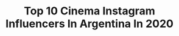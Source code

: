 ---
title: Top 10 Cinema Instagram Influencers In Argentina In 2020
description: >-
  Find top cinema Instagram influencers in Argentina in 2020. Most popular hashtags: #cine #cinema #summer #music.
platform: Instagram
profiles:
  - username: "alexispuig"
    fullname: >-
      Alexis Puig
    location: "Argentina"
    followers: 37293
    engagement: 176
    commentsToLikes: 0.103488
    id: ck1353kxwzixq0i19pgoji42f
    verified: false
    hashtags: "#raidersofthelostark, #capitansalazar, #denzelwashington, #frankenstein"
  - username: "bangalter_cosplay"
    fullname: >-
      Sabrina  Bangalter
    location: "Argentina"
    followers: 10101
    engagement: 483
    commentsToLikes: 0.042121
    id: ck0u7r1fk5l3q0i19wxnsi680
    verified: false
    hashtags: "#billyhargrove, #winonaryderedit, #girls, #limacomiccon"
  - username: "premiosfenix"
    fullname: >-
      Premios Fénix
    location: "Argentina"
    followers: 17954
    engagement: 213
    commentsToLikes: 0.052285
    id: ck5zo6kg8pvhq0i14xx4sw6b2
    verified: false
    hashtags: "#argentina, #nosmueveelcine, #cdmx, #cineiberoamericano"
  - username: "maiaschwarz_ok"
    fullname: >-
      Maia Schwarz🦋
    location: "Argentina"
    followers: 56948
    engagement: 2741
    commentsToLikes: 0.012303
    id: ck5c67gu24vtr0i11vjoudsdw
    verified: false
    hashtags: "#primavera, #curly, #winter, #flor"
  - username: "daniflombaum"
    fullname: >-
      FLOMBAUM
    location: "Argentina"
    followers: 124260
    engagement: 620
    commentsToLikes: 0.015682
    id: ck134rx8zxwim0i19fr94j20z
    verified: false
    hashtags: "#cdmex, #cine, #trotskismo, #peliculas"
  - username: "kelmitdavid"
    fullname: >-
      Kelmit David
    location: "Argentina"
    followers: 34203
    engagement: 327
    commentsToLikes: 0.036166
    id: ck602yg4nk0980i14v1bevtgh
    verified: false
    hashtags: "#backday, #viernes, #newlook, #humpdayvibes"
  - username: "santiracca"
    fullname: >-
      Santiago Racca
    location: "Argentina"
    followers: 9559
    engagement: 492
    commentsToLikes: 0.091060
    id: ck6030a0rkax20i14kkwf2lym
    verified: false
    hashtags: "#color, #levisargentina, #cienar, #2020"
  - username: "nicolas_lanfranco"
    fullname: >-
      ɴɪᴄᴏʟᴀs ʟᴀɴғʀᴀɴᴄᴏ
    location: "Argentina"
    followers: 8005
    engagement: 459
    commentsToLikes: 0.080474
    id: ck6ueprzdsdfz0j71fqfj4aje
    verified: false
    hashtags: "#makeportrait, #photographer, #fotografia, #bravogreatphoto"
  - username: "morganeschaller"
    fullname: >-
      Morgane Schaller
    location: "Argentina"
    followers: 49035
    engagement: 267
    commentsToLikes: 0.031905
    id: ck8szcsj2nxac0j78natrda1v
    verified: false
    hashtags: "#salta, #calchaqui, #cine, #pavon"
  - username: "magdyelugaz"
    fullname: >-
      Magdyel ugaz
    location: "Argentina"
    followers: 1331199
    engagement: 84
    commentsToLikes: 0.013497
    id: ck5hryweevpuh0i11l96kd3rx
    verified: true
    hashtags: "#loveyourself, #dosmasdos, #latere, #diadelteatro"
---